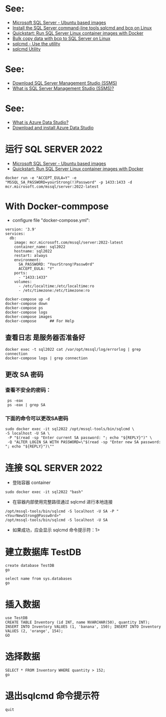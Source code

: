 # See:
- [Microsoft SQL Server - Ubuntu based images](https://hub.docker.com/_/microsoft-mssql-server)
- [Install the SQL Server command-line tools sqlcmd and bcp on Linux](https://learn.microsoft.com/en-us/sql/linux/sql-server-linux-setup-tools?view=sql-server-ver16)
- [Quickstart: Run SQL Server Linux container images with Docker](https://learn.microsoft.com/en-us/sql/linux/quickstart-install-connect-docker?view=sql-server-ver16&pivots=cs1-bash)
- [Bulk copy data with bcp to SQL Server on Linux](https://learn.microsoft.com/en-us/sql/linux/sql-server-linux-migrate-bcp?view=sql-server-ver16)
- [sqlcmd - Use the utility](https://learn.microsoft.com/en-us/sql/ssms/scripting/sqlcmd-use-the-utility?source=recommendations&view=sql-server-ver16)
- [sqlcmd Utility](https://learn.microsoft.com/en-us/sql/tools/sqlcmd-utility?source=recommendations&view=sql-server-ver16)

# See:
- [Download SQL Server Management Studio (SSMS)](https://learn.microsoft.com/en-us/sql/ssms/download-sql-server-management-studio-ssms?view=sql-server-ver16)
- [What is SQL Server Management Studio (SSMS)?](https://learn.microsoft.com/en-us/sql/ssms/sql-server-management-studio-ssms?view=sql-server-ver16)

# See:
- [What is Azure Data Studio?](https://learn.microsoft.com/en-us/sql/azure-data-studio/what-is-azure-data-studio?view=sql-server-ver16)
- [Download and install Azure Data Studio](https://learn.microsoft.com/en-us/sql/azure-data-studio/download-azure-data-studio?view=sql-server-ver16)

# 运行 SQL SERVER 2022
- [Microsoft SQL Server - Ubuntu based images](https://hub.docker.com/_/microsoft-mssql-server)
- [Quickstart: Run SQL Server Linux container images with Docker](https://learn.microsoft.com/en-us/sql/linux/quickstart-install-connect-docker?view=sql-server-ver16&pivots=cs1-bash)
```
docker run -e "ACCEPT_EULA=Y" -e "MSSQL_SA_PASSWORD=yourStrong(!)Password" -p 1433:1433 -d mcr.microsoft.com/mssql/server:2022-latest
```

# With Docker-commpose 
- configure file  "docker-compose.yml":
```
version: '3.9'
services:
  db:
    image: mcr.microsoft.com/mssql/server:2022-latest
    container_name: sql2022
    hostname: sql2022
    restart: always
    environment:
      SA_PASSWORD: "YourStrong!Passw0rd"
      ACCEPT_EULA: "Y"
    ports:
      - "1433:1433"
    volumes:
      - /etc/localtime:/etc/localtime:ro
      - /etc/timezone:/etc/timezone:ro

```

```
docker-compose up -d
docker-compose down
docker-compose ps
docker-compose logs
docker-compose images
docker-compose      ## For Help
```

## 查看日志 是服务器否准备好

```
docker exec -t sql2022 cat /var/opt/mssql/log/errorlog | grep connection
docker-compose logs | grep connection
```

## 更改 SA 密码
### 查看不安全的密码：
```
 ps -eax
 ps -eax | grep SA
```

### 下面的命令可以更改SA密码
```
sudo docker exec -it sql2022 /opt/mssql-tools/bin/sqlcmd \
-S localhost -U SA \
 -P "$(read -sp "Enter current SA password: "; echo "${REPLY}")" \
 -Q "ALTER LOGIN SA WITH PASSWORD=\"$(read -sp "Enter new SA password: "; echo "${REPLY}")\""
```
# 连接 SQL SERVER 2022 
- 登陆容器 container
```
sudo docker exec -it sql2022 "bash"
```
- 在容器内部使用完整路径通过 sqlcmd 进行本地连接
```
/opt/mssql-tools/bin/sqlcmd -S localhost -U SA -P "<YourNewStrong@Passw0rd>"
/opt/mssql-tools/bin/sqlcmd -S localhost -U SA
```
- 如果成功，应会显示 sqlcmd 命令提示符：1>

# 建立数据库 TestDB

```
create database TestDB
go

select name from sys.databases
go

```

# 插入数据
```
use TestDB
CREATE TABLE Inventory (id INT, name NVARCHAR(50), quantity INT);
INSERT INTO Inventory VALUES (1, 'banana', 150); INSERT INTO Inventory VALUES (2, 'orange', 154);
GO
```

# 选择数据

```
SELECT * FROM Inventory WHERE quantity > 152;
go
```

# 退出sqlcmd 命令提示符
```
quit
```



